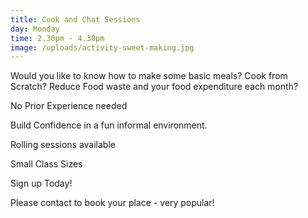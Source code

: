 ```yaml
---
title: Cook and Chat Sessions
day: Monday
time: 2.30pm - 4.30pm
image: /uploads/activity-sweet-making.jpg
---
```

Would you like to know how to make some basic meals? Cook from Scratch? Reduce Food waste and your food expenditure each month?

No Prior Experience needed

Build Confidence in a fun informal environment.

Rolling sessions available

Small Class Sizes

Sign up Today!

Please contact to book your place - very popular!